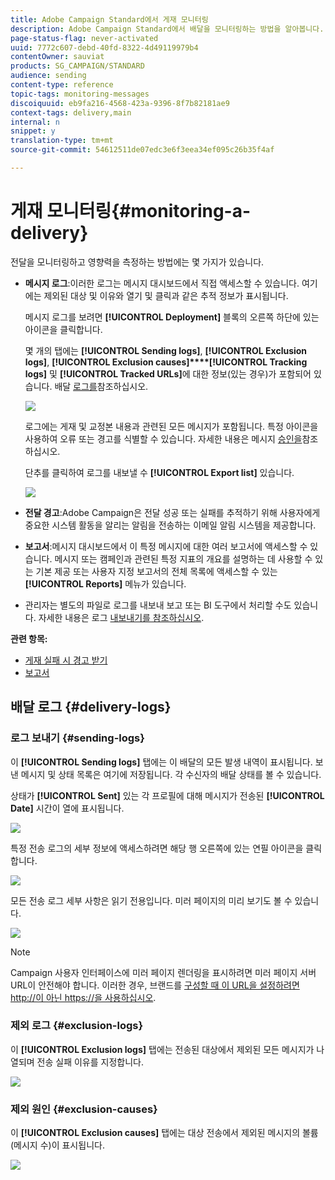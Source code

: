 ```yaml
---
title: Adobe Campaign Standard에서 게재 모니터링
description: Adobe Campaign Standard에서 배달을 모니터링하는 방법을 알아봅니다.
page-status-flag: never-activated
uuid: 7772c607-debd-40fd-8322-4d49119979b4
contentOwner: sauviat
products: SG_CAMPAIGN/STANDARD
audience: sending
content-type: reference
topic-tags: monitoring-messages
discoiquuid: eb9fa216-4568-423a-9396-8f7b82181ae9
context-tags: delivery,main
internal: n
snippet: y
translation-type: tm+mt
source-git-commit: 54612511de07edc3e6f3eea34ef095c26b35f4af

---
```



# 게재 모니터링{#monitoring-a-delivery}

전달을 모니터링하고 영향력을 측정하는 방법에는 몇 가지가 있습니다.

* **메시지 로그**:이러한 로그는 메시지 대시보드에서 직접 액세스할 수 있습니다. 여기에는 제외된 대상 및 이유와 열기 및 클릭과 같은 추적 정보가 표시됩니다.

   메시지 로그를 보려면 **[!UICONTROL Deployment]** 블록의 오른쪽 하단에 있는 아이콘을 클릭합니다.

   몇 개의 탭에는 **[!UICONTROL Sending logs]**, **[!UICONTROL Exclusion logs]**, **[!UICONTROL Exclusion causes]****[!UICONTROL Tracking logs]** 및 **[!UICONTROL Tracked URLs]**&#x200B;에 대한 정보(있는 경우)가 포함되어 있습니다. 배달 [로그를](#delivery-logs)참조하십시오.

   ![](assets/sending_delivery1.png)

   로그에는 게재 및 교정본 내용과 관련된 모든 메시지가 포함됩니다. 특정 아이콘을 사용하여 오류 또는 경고를 식별할 수 있습니다. 자세한 내용은 메시지 [승인을](../../sending/using/previewing-messages.md)참조하십시오.

   단추를 클릭하여 로그를 내보낼 수 **[!UICONTROL Export list]** 있습니다.

   ![](assets/sending_delivery2.png)

* **전달 경고**:Adobe Campaign은 전달 성공 또는 실패를 추적하기 위해 사용자에게 중요한 시스템 활동을 알리는 알림을 전송하는 이메일 알림 시스템을 제공합니다.
* **보고서**:메시지 대시보드에서 이 특정 메시지에 대한 여러 보고서에 액세스할 수 있습니다. 메시지 또는 캠페인과 관련된 특정 지표의 개요를 설명하는 데 사용할 수 있는 기본 제공 또는 사용자 지정 보고서의 전체 목록에 액세스할 수 있는 **[!UICONTROL Reports]** 메뉴가 있습니다.
* 관리자는 별도의 파일로 로그를 내보내 보고 또는 BI 도구에서 처리할 수도 있습니다. 자세한 내용은 로그 [내보내기를 참조하십시오](../../automating/using/exporting-logs.md).

**관련 항목:**

* [게재 실패 시 경고 받기](../../sending/using/receiving-alerts-when-failures-happen.md)
* [보고서](../../reporting/using/about-dynamic-reports.md)

## 배달 로그 {#delivery-logs}

### 로그 보내기 {#sending-logs}

이 **[!UICONTROL Sending logs]** 탭에는 이 배달의 모든 발생 내역이 표시됩니다. 보낸 메시지 및 상태 목록은 여기에 저장됩니다. 각 수신자의 배달 상태를 볼 수 있습니다.

상태가 **[!UICONTROL Sent]** 있는 각 프로필에 대해 메시지가 전송된 **[!UICONTROL Date]** 시간이 열에 표시됩니다.

![](assets/sending_delivery3.png)

특정 전송 로그의 세부 정보에 액세스하려면 해당 행 오른쪽에 있는 연필 아이콘을 클릭합니다.

![](assets/sending_access-sending-log.png)

모든 전송 로그 세부 사항은 읽기 전용입니다. 미러 페이지의 미리 보기도 볼 수 있습니다.

![](assets/sending_sending-log.png)

>[!NOTE]
>
>Campaign 사용자 인터페이스에 미러 페이지 렌더링을 표시하려면 미러 페이지 서버 URL이 안전해야 합니다. 이러한 경우, 브랜드를 [구성할 때 이 URL을 설정하려면 http://이 아닌 https://을 사용하십시오](../../administration/using/branding.md#configuring-and-using-brands).

### 제외 로그 {#exclusion-logs}

이 **[!UICONTROL Exclusion logs]** 탭에는 전송된 대상에서 제외된 모든 메시지가 나열되며 전송 실패 이유를 지정합니다.

![](assets/sending_delivery4.png)

### 제외 원인 {#exclusion-causes}

이 **[!UICONTROL Exclusion causes]** 탭에는 대상 전송에서 제외된 메시지의 볼륨(메시지 수)이 표시됩니다.

![](assets/sending_delivery5.png)
